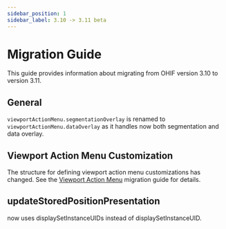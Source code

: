 ```yaml
---
sidebar_position: 1
sidebar_label: 3.10 -> 3.11 beta
---
```


# Migration Guide

This guide provides information about migrating from OHIF version 3.10 to version 3.11.

## General

`viewportActionMenu.segmentationOverlay` is renamed to `viewportActionMenu.dataOverlay`
as it handles now both segmentation and data overlay.

## Viewport Action Menu Customization

The structure for defining viewport action menu customizations has changed. See the [Viewport Action Menu](./viewport-action-menu.md) migration guide for details.


## updateStoredPositionPresentation

now uses displaySetInstanceUIDs instead of displaySetInstanceUID.
